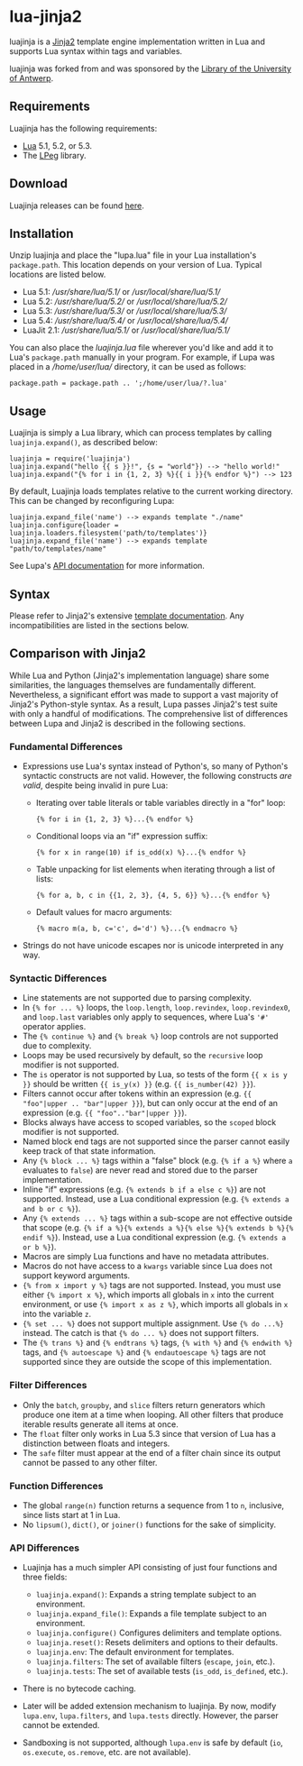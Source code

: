 # lua-jinja2

luajinja is a [Jinja2][] template engine implementation written in Lua and supports
Lua syntax within tags and variables.

luajinja was forked from  and was sponsored by the [Library of the University of Antwerp][].

[Jinja2]: http://jinja.pocoo.org
[Library of the University of Antwerp]: http://www.uantwerpen.be/

## Requirements

Luajinja has the following requirements:

* [Lua][] 5.1, 5.2, or 5.3.
* The [LPeg][] library.

[Lua]: https://www.lua.org
[LPeg]: http://www.inf.puc-rio.br/~roberto/lpeg/

## Download

Luajinja releases can be found [here][].

[here]: https://github.com/huakim/luajinja/releases

## Installation

Unzip luajinja and place the "lupa.lua" file in your Lua installation's
`package.path`. This location depends on your version of Lua. Typical locations
are listed below.

* Lua 5.1: */usr/share/lua/5.1/* or */usr/local/share/lua/5.1/*
* Lua 5.2: */usr/share/lua/5.2/* or */usr/local/share/lua/5.2/*
* Lua 5.3: */usr/share/lua/5.3/* or */usr/local/share/lua/5.3/*
* Lua 5.4: */usr/share/lua/5.4/* or */usr/local/share/lua/5.4/*
* LuaJit 2.1: */usr/share/lua/5.1/* or */usr/local/share/lua/5.1/*

You can also place the *luajinja.lua* file wherever you'd like and add it to Lua's
`package.path` manually in your program. For example, if Lupa was placed in a
*/home/user/lua/* directory, it can be used as follows:

    package.path = package.path .. ';/home/user/lua/?.lua'

## Usage

Luajinja is simply a Lua library, which can process templates by calling
`luajinja.expand()`, as described below:

    luajinja = require('luajinja')
    luajinja.expand("hello {{ s }}!", {s = "world"}) --> "hello world!"
    luajinja.expand("{% for i in {1, 2, 3} %}{{ i }}{% endfor %}") --> 123

By default, Luajinja loads templates relative to the current working directory. This
can be changed by reconfiguring Lupa:

    luajinja.expand_file('name') --> expands template "./name"
    luajinja.configure{loader = luajinja.loaders.filesystem('path/to/templates')}
    luajinja.expand_file('name') --> expands template "path/to/templates/name"

See Lupa's [API documentation][] for more information.

[API documentation]: https://orbitalquark.github.io/lupa/api.html

## Syntax

Please refer to Jinja2's extensive [template documentation][]. Any
incompatibilities are listed in the sections below.

[template documentation]: http://jinja.pocoo.org/docs/dev/templates/

## Comparison with Jinja2

While Lua and Python (Jinja2's implementation language) share some similarities,
the languages themselves are fundamentally different. Nevertheless, a
significant effort was made to support a vast majority of Jinja2's Python-style
syntax. As a result, Lupa passes Jinja2's test suite with only a handful of
modifications. The comprehensive list of differences between Lupa and Jinja2 is
described in the following sections.

### Fundamental Differences

* Expressions use Lua's syntax instead of Python's, so many of Python's
  syntactic constructs are not valid. However, the following constructs
  *are valid*, despite being invalid in pure Lua:

  + Iterating over table literals or table variables directly in a "for" loop:

        {% for i in {1, 2, 3} %}...{% endfor %}

  + Conditional loops via an "if" expression suffix:

        {% for x in range(10) if is_odd(x) %}...{% endfor %}

  + Table unpacking for list elements when iterating through a list of lists:

        {% for a, b, c in {{1, 2, 3}, {4, 5, 6}} %}...{% endfor %}

  + Default values for macro arguments:

        {% macro m(a, b, c='c', d='d') %}...{% endmacro %}

* Strings do not have unicode escapes nor is unicode interpreted in any way.

### Syntactic Differences

* Line statements are not supported due to parsing complexity.
* In `{% for ... %}` loops, the `loop.length`, `loop.revindex`,
  `loop.revindex0`, and `loop.last` variables only apply to sequences, where
  Lua's `'#'` operator applies.
* The `{% continue %}` and `{% break %}` loop controls are not supported due to
  complexity.
* Loops may be used recursively by default, so the `recursive` loop modifier is
  not supported.
* The `is` operator is not supported by Lua, so tests of the form `{{ x is y }}`
  should be written `{{ is_y(x) }}` (e.g. `{{ is_number(42) }}`).
* Filters cannot occur after tokens within an expression (e.g.
  `{{ "foo"|upper .. "bar"|upper }}`), but can only occur at the end of an
  expression (e.g. `{{ "foo".."bar"|upper }}`).
* Blocks always have access to scoped variables, so the `scoped` block modifier
  is not supported.
* Named block end tags are not supported since the parser cannot easily keep
  track of that state information.
* Any `{% block ... %}` tags within a "false" block (e.g. `{% if a %}` where `a`
  evaluates to `false`) are never read and stored due to the parser
  implementation.
* Inline "if" expressions (e.g. `{% extends b if a else c %}`) are not
  supported. Instead, use a Lua conditional expression
  (e.g. `{% extends a and b or c %}`).
* Any `{% extends ... %}` tags within a sub-scope are not effective outside that
  scope (e.g. `{% if a %}{% extends a %}{% else %}{% extends b %}{% endif %}`).
  Instead, use a Lua conditional expression (e.g. `{% extends a or b %}`).
* Macros are simply Lua functions and have no metadata attributes.
* Macros do not have access to a `kwargs` variable since Lua does not support
  keyword arguments.
* `{% from x import y %}` tags are not supported. Instead, you must use either
  `{% import x %}`, which imports all globals in `x` into the current
  environment, or use `{% import x as z %}`, which imports all globals in `x`
  into the variable `z`.
* `{% set ... %}` does not support multiple assignment. Use `{% do ...%}`
  instead. The catch is that `{% do ... %}` does not support filters.
* The `{% trans %}` and `{% endtrans %}` tags, `{% with %}` and `{% endwith %}`
  tags, and `{% autoescape %}` and `{% endautoescape %}` tags are not supported
  since they are outside the scope of this implementation.

### Filter Differences

* Only the `batch`, `groupby`, and `slice` filters return generators which
  produce one item at a time when looping. All other filters that produce
  iterable results generate all items at once.
* The `float` filter only works in Lua 5.3 since that version of Lua has a
  distinction between floats and integers.
* The `safe` filter must appear at the end of a filter chain since its output
  cannot be passed to any other filter.

### Function Differences

* The global `range(n)` function returns a sequence from 1 to `n`, inclusive,
  since lists start at 1 in Lua.
* No `lipsum()`, `dict()`, or `joiner()` functions for the sake of simplicity.

### API Differences

* Luajinja has a much simpler API consisting of just four functions and three
  fields:

  + `luajinja.expand()`: Expands a string template subject to an environment.
  + `luajinja.expand_file()`: Expands a file template subject to an environment.
  + `luajinja.configure()` Configures delimiters and template options.
  + `luajinja.reset()`: Resets delimiters and options to their defaults.
  + `luajinja.env`: The default environment for templates.
  + `luajinja.filters`: The set of available filters (`escape`, `join`, etc.).
  + `luajinja.tests`: The set of available tests (`is_odd`, `is_defined`, etc.).

* There is no bytecode caching.
* Later will be added extension mechanism to luajinja. By now, modify `lupa.env`, `lupa.filters`,
  and `lupa.tests` directly. However, the parser cannot be extended.
* Sandboxing is not supported, although `lupa.env` is safe by default (`io`,
  `os.execute`, `os.remove`, etc. are not available).

